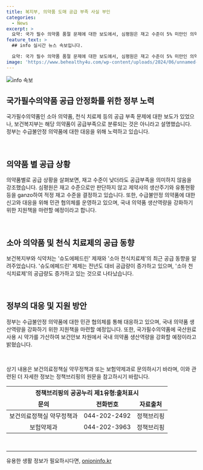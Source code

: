 ```yaml
---
title: 복지부, 의약품 도매 공급 부족 사실 부인
categories:
  - News
excerpt: >
  요약: 국가 필수 의약품 품절 문제에 대한 보도에서, 심평원은 재고 수준이 5% 미만인 의약품이 반드시 공급 부족을 의미하지 않는다고 설명했다. 또한 슈도에페드린과 소아 천식치료제의 수급 상황에 대한 최근 동향도 보도되었다. 보건복지부와 식약처는 수급 부족 의약품에 대한 민관 협력을 통해 대응하고 있으며 국내 의약품 생산역량을 강화할 예정이다.
feature_text: >
  ## info 실시간 뉴스 속보입니다.

  요약: 국가 필수 의약품 품절 문제에 대한 보도에서, 심평원은 재고 수준이 5% 미만인 의약품이 반드시 공급 부족을 의미하지 않는다고 설명했다. 또한 슈도에페드린과 소아 천식치료제의 수급 상황에 대한 최근 동향도 보도되었다. 보건복지부와 식약처는 수급 부족 의약품에 대한 민관 협력을 통해 대응하고 있으며 국내 의약품 생산역량을 강화할 예정이다.
image: 'https://www.behealthy4u.com/wp-content/uploads/2024/06/unnamed-file.png'
---
```


<p><img src="https://www.behealthy4u.com/wp-content/uploads/2024/06/unnamed-file.png" alt="info 속보" /></p>

<h2 data-ke-size="size26">국가필수의약품 공급 안정화를 위한 정부 노력</h2>

<p>국가필수의약품인 소아 의약품, 천식 치료제 등의 공급 부족 문제에 대한 보도가 있었으나, 보건복지부는 해당 의약품이 공급부족으로 분류되는 것은 아니라고 설명했습니다. 정부는 수급불안정 의약품에 대한 대응을 위해 노력하고 있습니다.</p>

<p data-ke-size="size16">&nbsp;</p>

<h2 data-ke-size="size24">의약품 별 공급 상황</h2>

<p>의약품별로 공급 상황을 살펴보면, 재고 수준이 낮더라도 공급부족을 의미하지 않음을 강조했습니다. 심평원은 재고 수준으로만 판단하지 않고 제약사의 생산주기와 유통현황 등을 ganzo하여 적정 재고 수준을 결정하고 있습니다. 또한, 수급불안정 의약품에 대한 신고와 대응을 위해 민관 협의체를 운영하고 있으며, 국내 의약품 생산역량을 강화하기 위한 지원책을 마련할 예정이라고 합니다.</p>

<p data-ke-size="size16">&nbsp;</p>

<h2 data-ke-size="size24">소아 의약품 및 천식 치료제의 공급 동향</h2>

<p>보건복지부와 식약처는 '슈도에페드린' 제재와 '소아 천식치료제'의 최근 공급 동향을 알려주었습니다. '슈도에페드린' 제제는 전년도 대비 공급량이 증가하고 있으며, '소아 천식치료제'의 공급량도 증가하고 있는 것으로 나타났습니다.</p>

<p data-ke-size="size16">&nbsp;</p>

<h2 data-ke-size="size24">정부의 대응 및 지원 방안</h2>

<p>정부는 수급불안정 의약품에 대한 민관 협의체를 통해 대응하고 있으며, 국내 의약품 생산역량을 강화하기 위한 지원책을 마련할 예정입니다. 또한, 국가필수의약품에 국산원료 사용 시 약가를 가산하여 보건안보 차원에서 국내 의약품 생산역량을 강화할 예정이라고 밝혔습니다.</p>

<p data-ke-size="size16">&nbsp;</p>

<p>상기 내용은 보건의료정책실 약무정책과 또는 보험약제과로 문의하시기 바라며, 이와 관련된 더 자세한 정보는 정책브리핑의 원문을 참고하시기 바랍니다.</p>

<table>
    <thead>
        <tr>
            <th colspan="3" style="text-align: center;">정책브리핑의 공공누리 제1유형:출처표시</th>
        </tr>
        <tr>
            <td style="text-align: center; height: 17px;"><b>문의</b></td>
            <td style="text-align: center; height: 17px;"><b>전화번호</b></td>
            <td style="text-align: center; height: 17px;"><b>자료출처</b></td>
        </tr>
    </thead>
    <tbody>
        <tr>
            <td style="text-align: center; height: 17px;">보건의료정책실 약무정책과</td>
            <td style="text-align: center; height: 17px;">044-202-2492</td>
            <td style="text-align: center; height: 17px;">정책브리핑 </td>
        </tr>
        <tr>
            <td style="text-align: center; height: 17px;">보험약제과</td>
            <td style="text-align: center; height: 17px;">044-202-3963</td>
            <td style="text-align: center; height: 17px;">정책브리핑 </td>
        </tr>
    </tbody>
</table>

<p data-ke-size="size16">&nbsp;</p>

<hr>
유용한 생활 정보가 필요하시다면, <a href="https://onioninfo.kr" rel="dofollow">onioninfo.kr</a>


